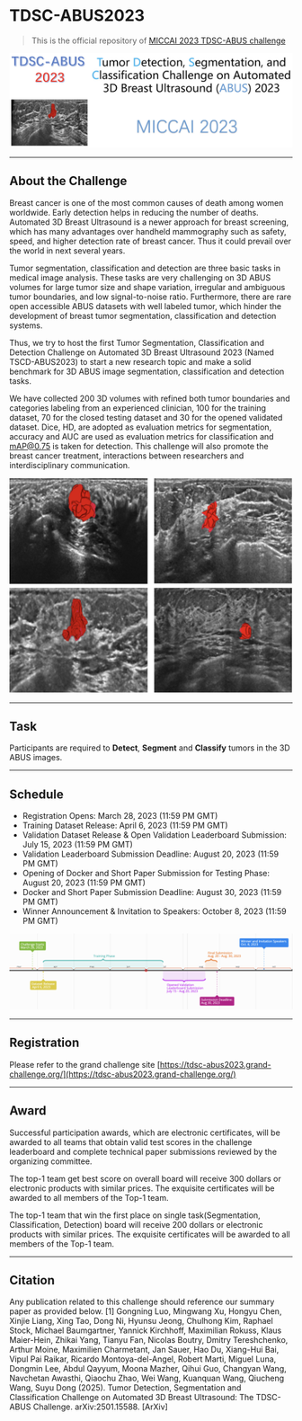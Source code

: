# TDSC-ABUS2023

> This is the official repository of [MICCAI 2023 TDSC-ABUS challenge](https://tdsc-abus2023.grand-challenge.org/)

![tdsc banner](/Images/banner.png)

---
## About the Challenge
Breast cancer is one of the most common causes of death among women worldwide. Early detection helps in reducing the number of deaths. Automated 3D Breast Ultrasound is a newer approach for breast screening, which has many advantages over handheld mammography such as safety, speed, and higher detection rate of breast cancer. Thus it could prevail over the world in next several years. 

Tumor segmentation, classification and detection are three basic tasks in medical image analysis. These tasks are very challenging on 3D ABUS volumes for large tumor size and shape variation, irregular and ambiguous tumor boundaries, and low signal-to-noise ratio. Furthermore, there are rare open accessible ABUS datasets with well labeled tumor, which hinder the development of breast tumor segmentation, classification and detection systems.

Thus, we try to host the first Tumor Segmentation, Classification and Detection Challenge on Automated 3D Breast Ultrasound 2023 (Named TSCD-ABUS2023) to start a new research topic and make a solid benchmark for 3D ABUS image segmentation, classification and detection tasks. 

We have collected 200 3D volumes with refined both tumor boundaries and categories labeling from an experienced clinician, 100 for the training dataset, 70 for the closed testing dataset and 30 for the opened validated dataset. Dice, HD, are adopted as evaluation metrics for segmentation, accuracy and AUC are used as evaluation metrics for classification and  mAP@0.75 is taken for detection. This challenge will also promote the breast cancer treatment, interactions between researchers and interdisciplinary communication. 

![abus_data](/Images/abus_image.png)

---
## Task
Participants are required to **Detect**, **Segment** and **Classify** tumors in the 3D ABUS images.

---

## Schedule 
* Registration Opens: March 28, 2023 (11:59 PM GMT)
* Training Dataset Release: April 6, 2023 (11:59 PM GMT)
* Validation Dataset Release & Open Validation Leaderboard Submission: July 15, 2023 (11:59 PM GMT)
* Validation Leaderboard Submission Deadline: August 20, 2023 (11:59 PM GMT)
* Opening of Docker and Short Paper Submission for Testing Phase: August 20, 2023 (11:59 PM GMT)
* Docker and Short Paper Submission Deadline: August 30, 2023 (11:59 PM GMT)
* Winner Announcement & Invitation to Speakers: October 8, 2023 (11:59 PM GMT)

![timeline](/Images/timeline.png)

---

## Registration

Please refer to the grand challenge site [https://tdsc-abus2023.grand-challenge.org/](https://tdsc-abus2023.grand-challenge.org/)

---

## Award

Successful participation awards, which are electronic certificates, will be awarded to all teams that obtain valid test scores in the challenge leaderboard and complete technical paper submissions reviewed by the organizing committee.

The top-1 team get best score on overall board will receive 300 dollars or electronic products with similar prices. The exquisite certificates will be awarded to all members of the Top-1 team.

The top-1 team that win the first place on single task(Segmentation, Classification, Detection) board will receive 200 dollars or electronic products with similar prices. The exquisite certificates will be awarded to all members of the Top-1 team.

---

## Citation

Any publication related to this challenge should reference our summary paper as provided below.
[1] Gongning Luo, Mingwang Xu, Hongyu Chen, Xinjie Liang, Xing Tao, Dong Ni, Hyunsu Jeong, Chulhong Kim, Raphael Stock, Michael Baumgartner, Yannick Kirchhoff, Maximilian Rokuss, Klaus Maier-Hein, Zhikai Yang, Tianyu Fan, Nicolas Boutry, Dmitry Tereshchenko, Arthur Moine, Maximilien Charmetant, Jan Sauer, Hao Du, Xiang-Hui Bai, Vipul Pai Raikar, Ricardo Montoya-del-Angel, Robert Marti, Miguel Luna, Dongmin Lee, Abdul Qayyum, Moona Mazher, Qihui Guo, Changyan Wang, Navchetan Awasthi, Qiaochu Zhao, Wei Wang, Kuanquan Wang, Qiucheng Wang, Suyu Dong (2025). Tumor Detection, Segmentation and Classification Challenge on Automated 3D Breast Ultrasound: The TDSC-ABUS Challenge. arXiv:2501.15588. [ArXiv]
